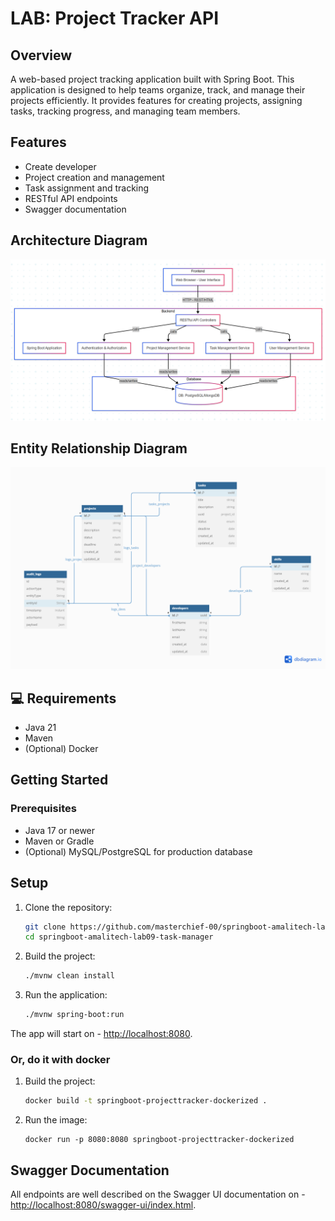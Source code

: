 # LAB: Project Tracker API

## Overview
A web-based project tracking application built with Spring Boot. This application is designed to help teams organize, track, and manage their projects efficiently. It provides features for creating projects, assigning tasks, tracking progress, and managing team members.

## Features

- Create developer
- Project creation and management
- Task assignment and tracking
- RESTful API endpoints
- Swagger documentation

## Architecture Diagram
![diagram.png](src%2Fmain%2Fresources%2Fdiagram.png)

## Entity Relationship Diagram
![project_tracker_erd.png](src%2Fmain%2Fresources%2Fproject_tracker_erd.png)

## 💻 Requirements
- Java 21
- Maven
- (Optional) Docker

## Getting Started

### Prerequisites

- Java 17 or newer
- Maven or Gradle
- (Optional) MySQL/PostgreSQL for production database

## Setup

1. Clone the repository:
   ```sh
   git clone https://github.com/masterchief-00/springboot-amalitech-lab10-project-tracker.git
   cd springboot-amalitech-lab09-task-manager
   ```

2. Build the project:
   ```sh
   ./mvnw clean install   
   ```

3. Run the application:
   ```sh
   ./mvnw spring-boot:run
   ```
The app will start on - [http://localhost:8080](http://localhost:8080).

### Or, do it with docker
1. Build the project:
   ```sh
   docker build -t springboot-projecttracker-dockerized . 
   ```  
2. Run the image:
    ```
   docker run -p 8080:8080 springboot-projecttracker-dockerized
   ```

## Swagger Documentation
All endpoints are well described on the Swagger UI documentation on - [http://localhost:8080/swagger-ui/index.html](http://localhost:8080/swagger-ui/index.html).
